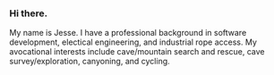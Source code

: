 ### Hi there.
My name is Jesse. I have a professional background in software development, electical engineering, and industrial rope access. My avocational interests include cave/mountain search and rescue, cave survey/exploration, canyoning, and cycling.

<!--
**jesseahouser/jesseahouser** is a ✨ _special_ ✨ repository because its `README.md` (this file) appears on your GitHub profile.

Here are some ideas to get you started:

- 🔭 I’m currently working on ...
- 🌱 I’m currently learning ...
- 👯 I’m looking to collaborate on ...
- 🤔 I’m looking for help with ...
- 💬 Ask me about ...
- 📫 How to reach me: ...
- 😄 Pronouns: ...
- ⚡ Fun fact: ...
-->
